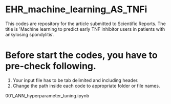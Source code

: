# EHR_machine_learning_AS_TNFi

This codes are repository for the article submitted to Scientific Reports. 
The title is 'Machine learning to predict early TNF inhibitor users in patients with ankylosing spondylitis'.

# Before start the codes, you have to pre-check following.
1) Your input file has to be tab delimited and including header.
2) Change the path inside each code to appropriate folder or file names.

001_ANN_hyperparameter_tuning.ipynb
